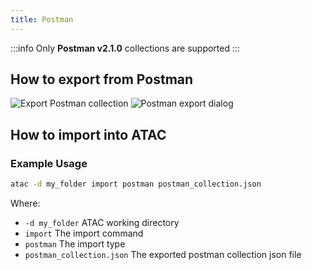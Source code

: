```yaml
---
title: Postman
---
```


:::info
Only **Postman v2.1.0** collections are supported
:::

## How to export from Postman
![Export Postman collection](https://github.com/user-attachments/assets/ace7d0f2-aa13-41cb-8422-6deb4fdd2413)
![Postman export dialog](https://github.com/user-attachments/assets/396f30a7-f682-41de-b964-b095e0906dd2)


## How to import into ATAC
### Example Usage

```bash
atac -d my_folder import postman postman_collection.json
```

Where:
- `-d my_folder` ATAC working directory
- `import` The import command
- `postman` The import type
- `postman_collection.json` The exported postman collection json file
